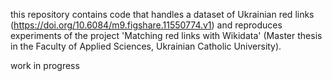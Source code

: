this repository contains code that handles a dataset of Ukrainian red links (https://doi.org/10.6084/m9.figshare.11550774.v1) and reproduces experiments of the project 'Matching red links with Wikidata' (Master thesis in the Faculty of Applied Sciences, Ukrainian Catholic University).


work in progress
